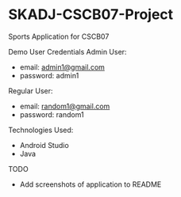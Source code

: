 # SKADJ-CSCB07-Project
Sports Application for CSCB07

Demo User Credentials
Admin User:
 - email: admin1@gmail.com
 - password: admin1

Regular User:
 - email: random1@gmail.com
 - password: random1
 
 Technologies Used:
 - Android Studio 
 - Java
 
 TODO
 - Add screenshots of application to README
